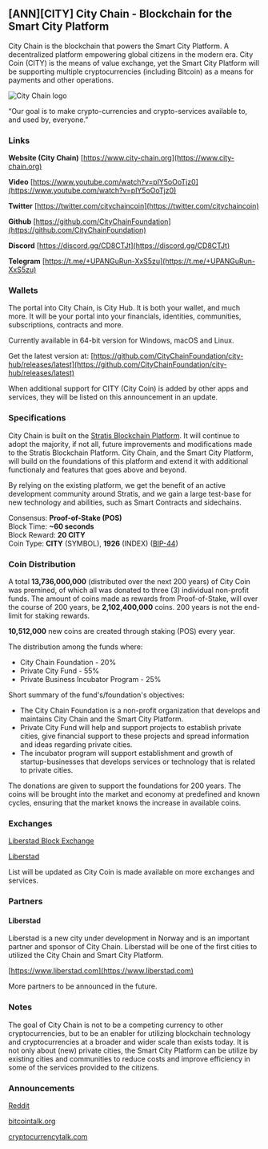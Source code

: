 ## [ANN][CITY] City Chain - Blockchain for the Smart City Platform

City Chain is the blockchain that powers the Smart City Platform. A decentralized platform empowering global citizens in the modern era. City Coin (CITY) is the means of value exchange, yet the Smart City Platform will be supporting multiple cryptocurrencies (including Bitcoin) as a means for payments and other operations.

![City Chain logo](https://www.city-chain.org/images/logo/city-chain-gold-100x.png)

“Our goal is to make crypto-currencies and crypto-services available to, and used by, everyone.”

### Links

**Website (City Chain)** [https://www.city-chain.org](https://www.city-chain.org)

**Video** [https://www.youtube.com/watch?v=plY5oOoTjz0](https://www.youtube.com/watch?v=plY5oOoTjz0)

**Twitter** [https://twitter.com/citychaincoin](https://twitter.com/citychaincoin)

**Github** [https://github.com/CityChainFoundation](https://github.com/CityChainFoundation)

**Discord** [https://discord.gg/CD8CTJt](https://discord.gg/CD8CTJt)

**Telegram** [https://t.me/+UPANGuRun-XxS5zu](https://t.me/+UPANGuRun-XxS5zu)

### Wallets

The portal into City Chain, is City Hub. It is both your wallet, and much more. It will be your portal into your financials, identities, communities, subscriptions, contracts and more.

Currently available in 64-bit version for Windows, macOS and Linux.

Get the latest version at: [https://github.com/CityChainFoundation/city-hub/releases/latest](https://github.com/CityChainFoundation/city-hub/releases/latest)

When additional support for CITY (City Coin) is added by other apps and services, they will be listed on this announcement in an update.

### Specifications

City Chain is built on the [Stratis Blockchain Platform](https://stratisplatform.com). It will continue to adopt the majority, if not all, future improvements and modifications made to the Stratis Blockchain Platform. City Chain, and the Smart City Platform, will build on the foundations of this platform and extend it with additional functionaly and features that goes above and beyond.

By relying on the existing platform, we get the benefit of an active development community around Stratis, and we gain a large test-base for new technology and abilities, such as Smart Contracts and sidechains.

Consensus: **Proof-of-Stake (POS)**   
Block Time: **~60 seconds**   
Block Reward: **20 CITY**   
Coin Type: **CITY** (SYMBOL), **1926** (INDEX) ([BIP-44](https://github.com/satoshilabs/slips/blob/master/slip-0044.md))   

### Coin Distribution

A total **13,736,000,000** (distributed over the next 200 years) of City Coin was premined, of which all was donated to three (3) individual non-profit funds.
The amount of coins made as rewards from Proof-of-Stake, will over the course of 200 years, be **2,102,400,000** coins. 200 years is not the end-limit for staking rewards.

**10,512,000** new coins are created through staking (POS) every year.

The distribution among the funds where:

* City Chain Foundation - 20%
* Private City Fund - 55%
* Private Business Incubator Program - 25%

Short summary of the fund's/foundation's objectives:

* The City Chain Foundation is a non-profit organization that develops and maintains City Chain and the Smart City Platform.
* Private City Fund will help and support projects to establish private cities, give financial support to these projects and spread information and ideas regarding private cities.
* The incubator program will support establishment and growth of startup-businesses that develops services or technology that is related to private cities.

The donations are given to support the foundations for 200 years. The coins will be brought into the market and economy at predefined and known cycles, ensuring that the market knows the increase in available coins.

### Exchanges

[Liberstad Block Exchange](https://lbx.no)

[Liberstad](https://www.liberstad.com/buy-citycoins-with-crypto.html)

List will be updated as City Coin is made available on more exchanges and services.

### Partners

#### Liberstad
Liberstad is a new city under development in Norway and is an important partner and sponsor of City Chain. Liberstad will be one of the first cities to utilized the City Chain and Smart City Platform. 

[https://www.liberstad.com](https://www.liberstad.com)

More partners to be announced in the future.

### Notes

The goal of City Chain is not to be a competing currency to other cryptocurrencies, but to be an enabler for utilizing blockchain technology and cryptocurrencies at a broader and wider scale than exists today. It is not only about (new) private cities, the Smart City Platform can be utilize by existing cities and communities to reduce costs and improve efficiency in some of the services provided to the citizens.


### Announcements

[Reddit](https://www.reddit.com/r/CityChain/comments/9z7lkx/anncity_city_chain_blockchain_for_the_smart_city/)

[bitcointalk.org](https://bitcointalk.org/index.php?topic=5073402.0)

[cryptocurrencytalk.com](https://cryptocurrencytalk.com/topic/114297-anncity-city-chain-blockchain-for-the-smart-city-platform/)